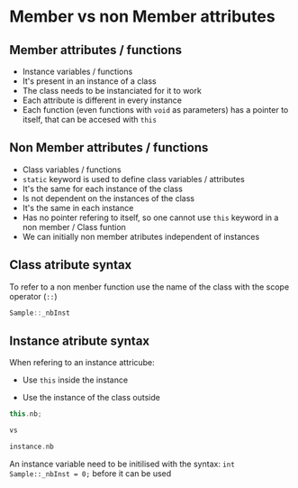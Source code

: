# Member vs non Member attributes

## Member attributes / functions

- Instance variables / functions
- It's present in an instance of a class
- The class needs to be instanciated for it to work
- Each attribute is different in every instance
- Each function (even functions with `void` as parameters) has a pointer to itself, that can be accesed with `this`

## Non Member attributes / functions

- Class variables / functions
- `static` keyword is used to define class variables / attributes
- It's the same for each instance of the class
- Is not dependent on the instances of the class
- It's the same in each instance
- Has no pointer refering to itself, so one cannot use `this` keyword in a non member / Class funtion
- We can initially non member atributes independent of instances

## Class atribute syntax

To refer to a non menber function use the name of the class with the scope operator (`::`)

```cpp
Sample::_nbInst
```

## Instance atribute syntax

When refering to an instance attricube:

- Use `this` inside the instance

- Use the instance of the class outside

```cpp
this.nb;

vs 

instance.nb
```

An instance variable need to be initilised with the syntax:
`int Sample::_nbInst = 0;` before it can be used
